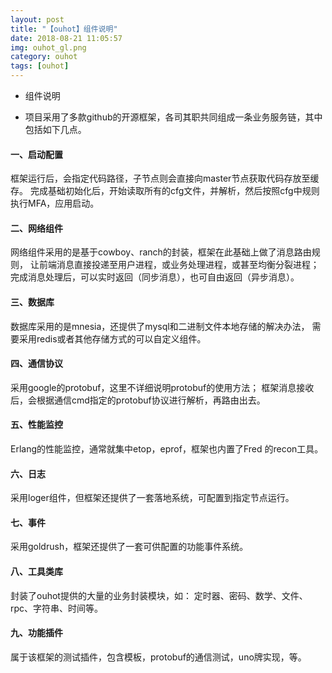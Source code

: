 ```yaml
---
layout: post
title: "【ouhot】组件说明"
date: 2018-08-21 11:05:57
img: ouhot_gl.png
category: ouhot
tags: [ouhot]
---
```

- 组件说明

- 项目采用了多款github的开源框架，各司其职共同组成一条业务服务链，其中包括如下几点。
&nbsp;

#### 一、启动配置
框架运行后，会指定代码路径，子节点则会直接向master节点获取代码存放至缓存。
完成基础初始化后，开始读取所有的cfg文件，并解析，然后按照cfg中规则执行MFA，应用启动。

#### 二、网络组件
网络组件采用的是基于cowboy、ranch的封装，框架在此基础上做了消息路由规则，
让前端消息直接投递至用户进程，或业务处理进程，或甚至均衡分裂进程；
完成消息处理后，可以实时返回（同步消息），也可自由返回（异步消息）。

#### 三、数据库
数据库采用的是mnesia，还提供了mysql和二进制文件本地存储的解决办法，
需要采用redis或者其他存储方式的可以自定义组件。

#### 四、通信协议
采用google的protobuf，这里不详细说明protobuf的使用方法；
框架消息接收后，会根据通信cmd指定的protobuf协议进行解析，再路由出去。

#### 五、性能监控
Erlang的性能监控，通常就集中etop，eprof，框架也内置了Fred 的recon工具。

#### 六、日志
采用loger组件，但框架还提供了一套落地系统，可配置到指定节点运行。

#### 七、事件
采用goldrush，框架还提供了一套可供配置的功能事件系统。

#### 八、工具类库
封装了ouhot提供的大量的业务封装模块，如：
定时器、密码、数学、文件、rpc、字符串、时间等。

#### 九、功能插件
属于该框架的测试插件，包含模板，protobuf的通信测试，uno牌实现，等。
